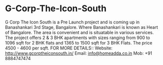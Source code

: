 # G-Corp-The-Icon-South
G Corp The Icon South is a Pre Launch project and is coming up in Banashankari 3rd Stage, Bangalore. Where Banashankari is known as Heart of Bangalore. The area is convenient and is situatable in various services. The project offers 2 &amp; 3 BHK apartments with sizes ranging from 900 to 1096 sqft for 2 BHK flats and 1365 to 1500 sqft for 3 BHK Flats. The price 4500 -  4600 per sqft. FOR MORE DETAILS:: Website: http://www.gcorptheiconsouth.in/  Email: info@homeadda.co.in  Mob: +91 8884747474
